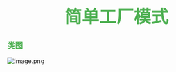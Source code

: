 <h1 align='center' style='color:#4cAF50;font-size:40px'>  简单工厂模式  </h1>



 ### <font color=#4CAF50 size=4>类图</font>
![image.png](https://i.loli.net/2020/02/14/ViOWMKH4Pbmwu6o.png)